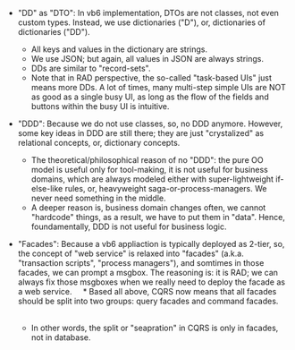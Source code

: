 
- "DD" as "DTO": In vb6 implementation, DTOs are not classes, not even custom types. Instead, we use dictionaries ("D"), or, dictionaries of dictionaries ("DD").       

    * All keys and values in the dictionary are strings.     
    * We use JSON; but again, all values in JSON are always strings.        
    * DDs are similar to "record-sets".
    * Note that in RAD perspective, the so-called "task-based UIs" just means more DDs. A lot of times, many multi-step simple UIs are NOT as good as a single busy UI, as long as the flow of the fields and buttons within the busy UI is intuitive.   
    
- "DDD": Because we do not use classes, so, no DDD anymore. However, some key ideas in DDD are still there; they are just "crystalized" as relational concepts, or, dictionary concepts.
    * The theoretical/philosophical reason of no "DDD": the pure OO model is useful only for tool-making, it is not useful for business domains, which are always modeled either with super-lightweight if-else-like rules, or, heavyweight saga-or-process-managers. We never need something in the middle. 
    * A deeper reason is, business domain changes often, we cannot "hardcode" things, as a result, we have to put them in "data". Hence, foundamentally, DDD is not useful for business logic. 
    
- "Facades": Because a vb6 appliaction is typically deployed as 2-tier, so, the concept of "web service" is relaxed into "facades" (a.k.a. "transaction scripts", "process managers"), and somtimes in those facades, we can prompt a msgbox. The reasoning is: it is RAD; we can always fix those msgboxes when we really need to deploy the facade as a web service.
    * Based all above, CQRS now means that all facades should be split into two groups: query facades and command facades.     
    * In other words, the split or "seapration" in CQRS is only in facades, not in database.    

